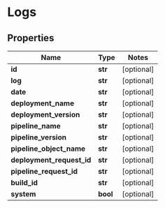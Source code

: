 # Logs

## Properties
Name | Type | Notes
------------ | ------------- | -------------
**id** | **str** | [optional] 
**log** | **str** | [optional] 
**date** | **str** | [optional] 
**deployment_name** | **str** | [optional] 
**deployment_version** | **str** | [optional] 
**pipeline_name** | **str** | [optional] 
**pipeline_version** | **str** | [optional] 
**pipeline_object_name** | **str** | [optional] 
**deployment_request_id** | **str** | [optional] 
**pipeline_request_id** | **str** | [optional] 
**build_id** | **str** | [optional] 
**system** | **bool** | [optional] 


